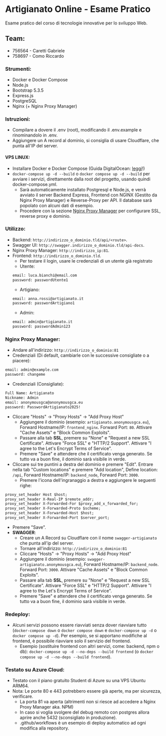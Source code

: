 # Artigianato Online - Esame Pratico
Esame pratico del corso di tecnologie innovative per lo sviluppo Web.

## Team:
- 756564 - Caretti Gabriele
- 758697 - Como Riccardo

### Strumenti:
- Docker e Docker Compose
- Node.js
- Bootstrap 5.3.5
- Express.js
- PostgreSQL
- Nginx (+ Nginx Proxy Manager)

### Istruzioni:
- Compilare a dovere il .env (root), modificando il .env.example e rinominandolo in .env.
- Aggiungere un A record al dominio, si consiglia di usare Cloudflare, che punta all'IP del server.

#### VPS LINUX:
- Installare Docker e Docker Compose (Guida DigitalOcean: [leggi](https://www.digitalocean.com/community/tutorials/how-to-install-and-use-docker-on-ubuntu-22-04)!)
- `docker-compose up -d --build` o `docker compose up -d --build` per avviare i servizi, direttamente dalla root del progetto, usando quindi docker-compose.yml.
    - Sarà automaticamente installato Postgresql e Node.js, e verrà avviato il server Backend Express, Frontend con NGINX (Gestito da Nginx Proxy Manager) e Reverse-Proxy per API. Il database sarà popolato con alcuni dati di esempio.
    - Procedere con la sezione [Nginx Proxy Manager](#nginx-proxy-manager) per configurare SSL, reverse proxy e dominio.

### Utilizzo:
- Backend: `http://indirizzo_o_dominio.tld/api/<route>`.
- Swagger UI: `http://swagger.indirizzo_o_dominio.tld/api-docs`.
- Nginx Proxy Manager: `http://indirizzo_ip:81`.
- Frontend: `http://indirizzo_o_dominio.tld`.
    - Per testare il login, usare le credenziali di un utente già registrato
    - Utente:
  ```txt
  email: luca.bianchi@email.com
  password: passwordUtente1
  ```
    - Artigiano:
  ```txt
  email: anna.rossi@artigianato.it
  password: passwordArtigiano1
  ```
    - Admin:
  ```txt
  email: admin@artigianato.it
  password: passwordAdmin123
  ```

### Nginx Proxy Manager:
- Andare all'indirizzo: `http://indirizzo_o_dominio:81`
- Credenziali (Di default, cambiarle con le successive consigliate o a piacere):
```txt
email: admin@example.com
password: changeme
```
- Credenziali (Consigliate):
```txt
Full Name: Artigianato
Nickname: Admin
email: anonymousgca@anonymousgca.eu
password: PasswordArtigianato2025!
```
- Cliccare "Hosts" -> "Proxy Hosts" -> "Add Proxy Host"
    - Aggiungere il dominio (esempio: `artigianato.anonymousgca.eu`), Forward Hostname/IP: `frontend_nginx`. Forward Port: `80`. Attivare "Cache Assets" e "Block Common Exploits".
    - Passare alla tab **SSL**, premere su "None" e "Request a new SSL Certificate". Attivare "Force SSL" e "HTTP/2 Support". Attivare "I agree to the Let's Encrypt Terms of Service".
    - Premere "Save" e attendere che il certificato venga generato. Se tutto va a buon fine, il dominio sarà visibile in verde.
- Cliccare sui tre puntini a destra del dominio e premere "Edit". Entrare nella tab "Custom locations" e premere "Add location", Define location: `/api`, Forward Hostname/IP: `backend_node`, Forward Port: `3000`.
    - Premere l'icona dell'ingranaggio a destra e aggiungere le seguenti righe:
```txt
proxy_set_header Host $host;
proxy_set_header X-Real-IP $remote_addr;
proxy_set_header X-Forwarded-For $proxy_add_x_forwarded_for;
proxy_set_header X-Forwarded-Proto $scheme;
proxy_set_header X-Forwarded-Host $host;
proxy_set_header X-Forwarded-Port $server_port;
```
- Premere "Save".
- **SWAGGER**:
    - Creare un A Record su Cloudflare con il nome `swagger-artigianato` che punta all'ip del server.
    - Tornare all'indirizzo: `http://indirizzo_o_dominio:81`
    - Cliccare "Hosts" -> "Proxy Hosts" -> "Add Proxy Host"
    - Aggiungere il dominio (esempio: `swagger-artigianato.anonymousgca.eu`), Forward Hostname/IP: `backend_node`. Forward Port: `3000`. Attivare "Cache Assets" e "Block Common Exploits".
    - Passare alla tab **SSL**, premere su "None" e "Request a new SSL Certificate". Attivare "Force SSL" e "HTTP/2 Support". Attivare "I agree to the Let's Encrypt Terms of Service".
    - Premere "Save" e attendere che il certificato venga generato. Se tutto va a buon fine, il dominio sarà visibile in verde.

### Redeploy:
- Alcuni servizi possono essere riavviati senza dover riavviare tutto (`docker-compose down` o `docker compose down` e `docker-compose up -d` o `docker compose up -d`). Per esempio, se si apportano modifiche al frontend, è possibile riavviare solo il servizio del frontend.
    - Esempio (sostituire frontend con altri servizi, come: backend, npm o db): `docker-compose up -d --no-deps --build frontend` (o `docker compose up -d --no-deps --build frontend`).

### Testato su Azure Cloud:
- Testato con il piano gratuito Student di Azure su una VPS Ubuntu ARM64.
- Nota: Le porte 80 e 443 potrebbero essere già aperte, ma per sicurezza, verificare.
    - La porta 81 va aperta (altrimenti non si riesce ad accedere a Nginx Proxy Manager aka. NPM)
    - In caso si voglia svolgere del debug remoto con postgres allora aprire anche 5432 (sconsigliato in produzione).
    - .github/workflows è un esempio di deploy automatico ad ogni modifica alla repository.